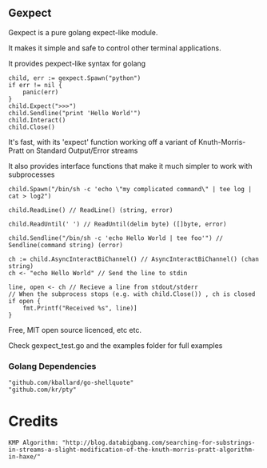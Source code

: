 ## Gexpect

Gexpect is a pure golang expect-like module.

It makes it simple and safe to control other terminal applications.  

It provides pexpect-like syntax for golang

	child, err := gexpect.Spawn("python")
	if err != nil {
		panic(err)
	}
	child.Expect(">>>")
	child.Sendline("print 'Hello World'")
	child.Interact()
	child.Close()

It's fast, with its 'expect' function working off a variant of Knuth-Morris-Pratt on Standard Output/Error streams

It also provides interface functions that make it much simpler to work with subprocesses

	child.Spawn("/bin/sh -c 'echo \"my complicated command\" | tee log | cat > log2")

	child.ReadLine() // ReadLine() (string, error)

	child.ReadUntil(' ') // ReadUntil(delim byte) ([]byte, error)

	child.Sendline("/bin/sh -c 'echo Hello World | tee foo'") //  Sendline(command string) (error)

	ch := child.AsyncInteractBiChannel() // AsyncInteractBiChannel() (chan string)
	ch <- "echo Hello World" // Send the line to stdin

	line, open <- ch // Recieve a line from stdout/stderr
	// When the subprocess stops (e.g. with child.Close()) , ch is closed
	if open {
		fmt.Printf("Received %s", line)]
	}


Free,  MIT open source licenced, etc etc.

Check gexpect_test.go and the examples folder for full examples

### Golang Dependencies

	"github.com/kballard/go-shellquote"
	"github.com/kr/pty"

# Credits

	KMP Algorithm: "http://blog.databigbang.com/searching-for-substrings-in-streams-a-slight-modification-of-the-knuth-morris-pratt-algorithm-in-haxe/"